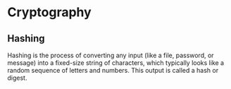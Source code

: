 # Cryptography
## Hashing
Hashing is the process of converting any input (like a file, password, or message) into a fixed-size string of characters, which typically looks like a random sequence of letters and numbers. This output is called a hash or digest.
